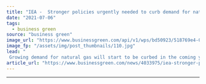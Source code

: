 ```yaml
---
title: "IEA -  Stronger policies urgently needed to curb demand for natural gas"
date: "2021-07-06"
tags: 
  - business green
source: "business green"
image_url: "https://www.businessgreen.com/api/v1/wps/bd50923/518769e4-0475-492d-a510-323bc4e84a3a/2/uniper-irsching-185x114.jpg"
image_fp: "/assets/img/post_thumbnails/110.jpg"
lead: "
 Growing demand for natural gas will start to be curbed in the coming years, but more needs to be done to meet net zero goals, IEA report warns ..."
article_url: "https://www.businessgreen.com/news/4033975/iea-stronger-policies-urgently-curb-demand-natural-gas"
---
```


---
